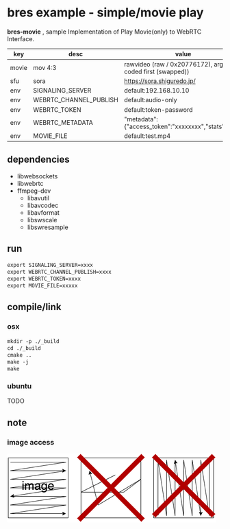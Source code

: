 # bres example - simple/movie play

**bres-movie** , sample Implementation of Play Movie(only) to WebRTC Interface.

|key|desc|value|
|----|---|----|
|movie|mov 4:3|rawvideo (raw  / 0x20776172), argb(top coded first (swapped))|
|sfu|sora|https://sora.shiguredo.jp/|
|env|SIGNALING_SERVER|default:192.168.10.10|
|env|WEBRTC_CHANNEL_PUBLISH|default:audio-only|
|env|WEBRTC_TOKEN|default:token-password|
|env|WEBRTC_METADATA|"metadata":{"access_token":"xxxxxxxx","stats":false}|
|env|MOVIE_FILE|default:test.mp4|

## dependencies

+ libwebsockets
+ libwebrtc
+ ffmpeg-dev
  + libavutil
  + libavcodec
  + libavformat
  + libswscale
  + libswresample



## run

```
export SIGNALING_SERVER=xxxx
export WEBRTC_CHANNEL_PUBLISH=xxxx
export WEBRTC_TOKEN=xxxx
export MOVIE_FILE=xxxxx
```

## compile/link

### osx

```
mkdir -p ./_build
cd ./_build
cmake ..
make -j
make
```

### ubuntu

TODO


## note

### image access

![memory-copy](./res/memory-cache.png)
